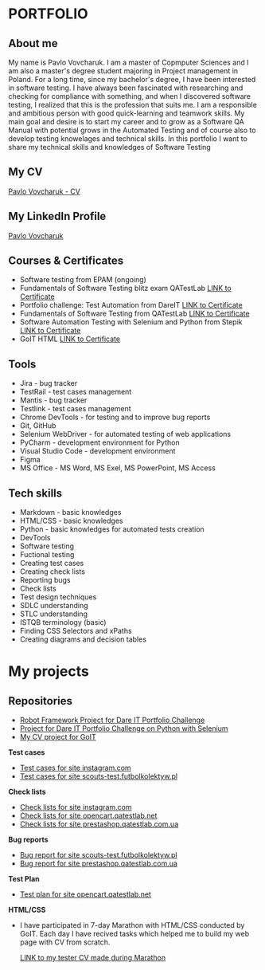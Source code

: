 # PORTFOLIO

## About me
My name is Pavlo Vovcharuk. I am a master of Copmputer Sciences and I am also a master's degree student majoring in Project management in Poland. For a long time, since my bachelor's degree, I have been interested in software testing. I have always been fascinated with researching and checking for compliance with something, and when I discovered software testing, I realized that this is the profession that suits me. I am a responsible and ambitious person with good quick-learning and teamwork skills. My main goal and desire is to start my career and to grow as a Software QA Manual with potential grows in the Automated Testing and of course also to develop testing knowelages and technical skills. 
In this portfolio I want to share my technical skills and knowledges of Software Testing

## My CV
[Pavlo Vovcharuk - CV]()

## My LinkedIn Profile
[Pavlo Vovcharuk](https://www.linkedin.com/in/pavelvovcharuk/)

## Courses & Certificates
* Software testing from EPAM (ongoing)
* Fundamentals of Software Testing blitz exam QATestLab [LINK to Certificate](https://clients.qatestlab.com/api/trainings/certificate_265191_33199.pdf)
* Portfolio challenge: Test Automation from DareIT [LINK to Certificate](https://drive.google.com/file/d/1dWrfq9NqFtfJ92YQTPzN041jfv93lblW/edit)
* Fundamentals of Software Testing from QATestLab [LINK to Certificate](https://clients.qatestlab.com/api/trainings/public_certificate_191165_16696.pdf)
* Software Automation Testing with Selenium and Python from Stepik [LINK to Certificate](https://stepik.org/cert/865274)
* GoIT HTML [LINK to Certificate](https://drive.google.com/file/d/16KFqDQZ73XDs0ohQwhPqAewGh28qECMp/view?usp=share_link)

## Tools 
* Jira - bug tracker
* TestRail - test cases management
* Mantis - bug tracker
* Testlink - test cases management 
* Chrome DevTools - for testing and to improve bug reports
* Git, GitHub
* Selenium WebDriver - for automated testing of web applications
* PyCharm - development environment for Python
* Visual Studio Code - development environment 
* Figma 
* MS Office - MS Word, MS Exel, MS PowerPoint, MS Access


## Tech skills
* Markdown - basic knowledges
* HTML/CSS - basic knowledges
* Python - basic knowledges for automated tests creation
* DevTools
* Software testing
* Fuctional testing
* Creating test cases
* Creating check lists
* Reporting bugs
* Check lists
* Test design techniques
* SDLC understanding
* STLC understanding
* ISTQB  terminology (basic)
* Finding CSS Selectors and xPaths
* Creating diagrams and decision tables
  
# My projects
## **Repositories**
* [Robot Framework Project for Dare IT Portfolio Challenge](https://github.com/PavelVovcharuk/pavel_robotframework)
* [Project for Dare IT Portfolio Challenge on Python with Selenium](https://github.com/PavelVovcharuk/challenge_portfolio_pavel)
* [My CV project for GoIT](https://github.com/PavelVovcharuk/resume)

**Test cases**
* [Test cases for site instagram.com](https://drive.google.com/drive/folders/16vec9UuI6wreZRWi2kDFVKaPSrwmSlUr)
* [Test cases for site scouts-test.futbolkolektyw.pl](https://docs.google.com/spreadsheets/d/1KlvBRBqcNeR9rXo-4uPtzdU0Epkkt6z3/edit?usp=sharing&ouid=115014116687237678519&rtpof=true&sd=true)

**Check lists**
* [Check lists for site instagram.com](https://drive.google.com/drive/folders/1OBPbzow0SAMuIRcKS29O81trVjCdvKpN)
* [Check lists for site opencart.qatestlab.net](https://drive.google.com/drive/folders/1k5tfTQ4pxuc9cnzFELq7U4jLDiI2irUY)
* [Check lists for site prestashop.qatestlab.com.ua](https://docs.google.com/spreadsheets/d/1GjNXWLK7LEyqsf6Yl1i3hxxryc0DYj9O/edit?usp=share_link&ouid=115014116687237678519&rtpof=true&sd=true)

**Bug reports**
* [Bug report for site scouts-test.futbolkolektyw.pl](https://docs.google.com/spreadsheets/d/18eCdzNJMJ1J8P7Z8cVJivbkdodjlKHqJ/edit?usp=share_link&ouid=115014116687237678519&rtpof=true&sd=true)
* [Bug report for site prestashop.qatestlab.com.ua](https://docs.google.com/spreadsheets/d/1GcGCxTachVbAUw1Cc2IsEKTz5GLbyQ38/edit?usp=share_link&ouid=115014116687237678519&rtpof=true&sd=true)

**Test Plan**
* [Test plan for site opencart.qatestlab.net](https://docs.google.com/document/d/1fgF5tEng7BZ3J-7O-V6G9AVRNUQx90gg/edit?usp=sharing&ouid=115014116687237678519&rtpof=true&sd=true)

**HTML/CSS**
* I have participated in 7-day Marathon with HTML/CSS conducted by GoIT. Each day I have recived tasks which helped me to build my web page with CV from scratch. 

  [LINK to my tester CV made during Marathon](https://pavlo-vovcharuk-cv.netlify.app/)
